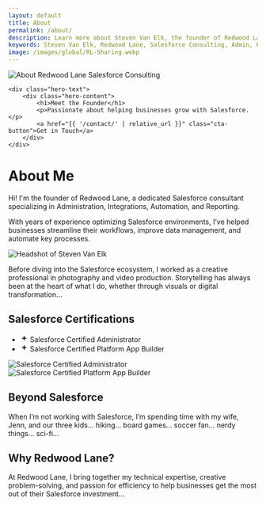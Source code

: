 ```yaml
---
layout: default
title: About
permalink: /about/
description: Learn more about Steven Van Elk, the founder of Redwood Lane, and his journey from creative professional to Salesforce consultant.
keywords: Steven Van Elk, Redwood Lane, Salesforce Consulting, Admin, Platform App Builder, About
image: /images/global/RL-Sharing.webp
---
```


<div class="hero">
    <img src="{{ '/images/about/aboutme-hero.webp' | relative_url }}" srcset="
      {{ '/images/about/aboutme-hero-small.webp' | relative_url }} 480w,
      {{ '/images/about/aboutme-hero-medium.webp' | relative_url }} 768w,
      {{ '/images/about/aboutme-hero.webp' | relative_url }} 1920w
    " sizes="100vw" alt="About Redwood Lane Salesforce Consulting" class="hero-img">

    <div class="hero-text">
        <div class="hero-content">
            <h1>Meet the Founder</h1>
            <p>Passionate about helping businesses grow with Salesforce.</p>
            <a href="{{ '/contact/' | relative_url }}" class="cta-button">Get in Touch</a>
        </div>
    </div>
</div>

<div class="container">
  <h1>About Me</h1>    
  <div class="about-me-section">
    <div class="about-text">
      <p>Hi! I'm the founder of Redwood Lane, a dedicated Salesforce consultant specializing in Administration, Integrations, Automation, and Reporting.</p>
      <p>With years of experience optimizing Salesforce environments, I’ve helped businesses streamline their workflows, improve data management, and automate key processes.</p>
    </div>
    <div class="about-image">
      <img src="{{ '/images/about/me.webp' | relative_url }}" alt="Headshot of Steven Van Elk">
    </div>
  </div>

  <p>Before diving into the Salesforce ecosystem, I worked as a creative professional in photography and video production. Storytelling has always been at the heart of what I do, whether through visuals or digital transformation...</p>

  <h2>Salesforce Certifications</h2>
  <ul class="certifications">
            <li>
                <svg xmlns="http://www.w3.org/2000/svg" width="16" height="16" viewBox="0 0 24 24" fill="currentColor">
                    <path d="M14.1 10.2 12 3l-2.1 7.2L3 12l6.9 1.8L12 21l2.1-7.2L21 12l-6.9-1.8z" />
                </svg>
                Salesforce Certified Administrator
            </li>
            <li>
                <svg xmlns="http://www.w3.org/2000/svg" width="16" height="16" viewBox="0 0 24 24" fill="currentColor">
                    <path d="M14.1 10.2 12 3l-2.1 7.2L3 12l6.9 1.8L12 21l2.1-7.2L21 12l-6.9-1.8z" />
                </svg>
                Salesforce Certified Platform App Builder
            </li>
        </ul>
  <div class="certification-images">
    <img src="{{ '/images/about/SF-Admin.webp' | relative_url }}" alt="Salesforce Certified Administrator">
    <img src="{{ '/images/about/SF-PAB.webp' | relative_url }}" alt="Salesforce Certified Platform App Builder">
  </div>

  <h2>Beyond Salesforce</h2>
  <p>When I’m not working with Salesforce, I’m spending time with my wife, Jenn, and our three kids... hiking... board games... soccer fan... nerdy things... sci-fi...</p>

  <h2>Why Redwood Lane?</h2>
  <p>At Redwood Lane, I bring together my technical expertise, creative problem-solving, and passion for efficiency to help businesses get the most out of their Salesforce investment...</p>
</div>
